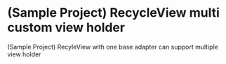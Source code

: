 # (Sample Project) RecycleView multi custom view holder

(Sample Project) RecyleView with one base adapter can support multiple view holder
